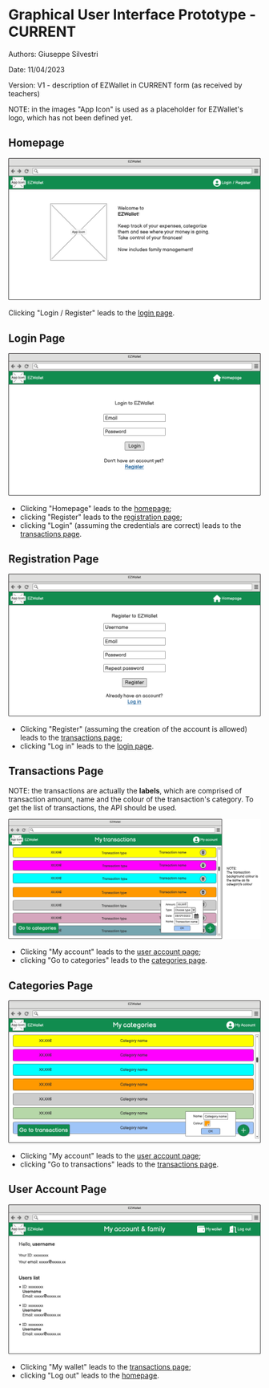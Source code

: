 # Graphical User Interface Prototype - CURRENT

Authors: Giuseppe Silvestri

Date: 11/04/2023

Version: V1 - description of EZWallet in CURRENT form (as received by teachers)

NOTE: in the images "App Icon" is used as a placeholder for EZWallet's logo, which has not been defined yet.

## Homepage

![Homepage](code/images/GUIPrototypeV1/Homepage.png)

Clicking "Login / Register" leads to the [login page](#login-page).

## Login Page

![Login Page](code/images/GUIPrototypeV1/Login%20Page.png)

- Clicking "Homepage" leads to the [homepage](#homepage);
- clicking "Register" leads to the [registration page](#registration-page);
- clicking "Login" (assuming the credentials are correct) leads to the [transactions page](#transactions-page).

## Registration Page

![Registration Page](code/images/GUIPrototypeV1/Register%20Page.png)

- Clicking "Register" (assuming the creation of the account is allowed) leads to the [transactions page](#transactions-page);
- clicking "Log in" leads to the [login page](#login-page).

## Transactions Page

NOTE: the transactions are actually the **labels**, which are comprised of transaction amount, name and the colour of the transaction's category. To get the list of transactions, the API should be used.

![Transactions Page](code/images/GUIPrototypeV1/Transaction%20Page.png)

- Clicking "My account" leads to the [user account page](#user-account-page);
- clicking "Go to categories" leads to the [categories page](#categories-page).

## Categories Page

![Categories Page](code/images/GUIPrototypeV1/Category%20Page.png)

- Clicking "My account" leads to the [user account page](#user-account-page);
- clicking "Go to transactions" leads to the [transactions page](#transactions-page).

## User Account Page

![User Account Page](code/images/GUIPrototypeV1/User%20Page.png)

- Clicking "My wallet" leads to the [transactions page](#transactions-page);
- clicking "Log out" leads to the [homepage](#homepage).
